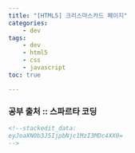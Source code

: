 ```yaml
---
title: "[HTML5] 크리스마스카드 페이지"
categories:
    - dev
tags:
    - dev
    - html5
    - css
    - javascript 
toc: true

---
```


### 공부 출처 :: 스파르타 코딩

```html
<!--stackedit_data:
eyJoaXN0b3J5IjpbNjc1MzI3MDc4XX0=
-->
